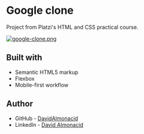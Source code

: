 # Google clone

Project from Platzi's HTML and CSS practical course.

[![google-clone.png](https://i.postimg.cc/MGf629wY/google-clone.png)](https://postimg.cc/qt0V2Xzt)

## Built with

- Semantic HTML5 markup
- Flexbox
- Mobile-first workflow

## Author

- GitHub - [DavidAlmonacid](https://github.com/DavidAlmonacid)
- LinkedIn - [David Almonacid](https://linkedin.com/in/davidalmonacid/)
